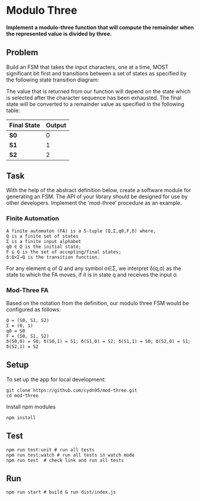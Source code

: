 # Modulo Three

#### Implement a modulo-three function that will compute the remainder when the represented value is divided by three. 

## Problem

Build an FSM that takes the input characters, one at a time, MOST significant bit first and transitions between a set of states as specified by the following state transition diagram:

The value that is returned from our function will depend on the state which is selected after the character sequence has been exhausted. The final state will be converted to a remainder value as specified in the following table:

<table>
    <thead>
        <th>Final State</th>
        <th>Output</th>
    </thead>
    <tbody>
        <tr>
            <td><strong>S0</strong></td>
            <td>0</td>
        </tr>
        <tr>
            <td><strong>S1</strong></td>
            <td>1</td>
        </tr>
        <tr>
            <td><strong>S2</strong></td>
            <td>2</td>
        </tr>
    </tbody>
</table>

## Task

With the help of the abstract definition below, create a software module for generating an FSM. The API of your library should be designed for use by other developers. Implement the ‘mod-three’ procedure as an example.

### Finite Automation
```
A finite automaton (FA) is a 5-tuple (Q,Σ,q0,F,δ) where,
Q is a finite set of states
Σ is a finite input alphabet
q0 ∈ Q is the initial state;
F ⊆ Q is the set of accepting/final states;
δ:Q×Σ→Q is the transition function.
```

For any element q of Q and any symbol σ∈Σ, we interpret δ(q,σ) as the state to which the FA moves, if it is in state q and receives the input σ.

### Mod-Three FA
Based on the notation from the definition, our modulo three FSM would be configured as follows:

```
Q = (S0, S1, S2)
Σ = (0, 1)
q0 = S0
F = (S0, S1, S2)
δ(S0,0) = S0; δ(S0,1) = S1; δ(S1,0) = S2; δ(S1,1) = S0; δ(S2,0) = S1; δ(S2,1) = S2
```

## Setup

To set up the app for local development:

```
git clone https://github.com/cydn95/mod-three.git
cd mod-three
```

Install npm modules

```
npm install
```

## Test

```
npm run test:unit # run all tests
npm run test:watch # run all tests in watch mode
npm run test  # check link and run all tests
```

## Run

```
npm run start # build & run dist/index.js
```